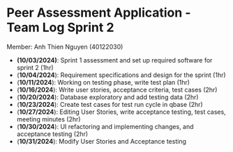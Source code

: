 # Peer Assessment Application \- Team Log Sprint 2

Member: Anh Thien Nguyen (40122030)

- **(10/03/2024)**: Sprint 1 assessment and set up required software for sprint 2 (1hr)  
- (**10/04/2024**): Requirement specifications and design for the sprint (1hr)  
- (**10/11/2024**): Working on testing phase, write test plan (1hr)  
- (**10/16/2024**): Write user stories, acceptance criteria, test cases (2hr)  
- (**10/20/2024**): Database exploratory and add testing data (2hr)  
- (**10/23/2024**): Create test cases for test run cycle in qbase (2hr)  
- (**10/27/2024**): Editing User Stories, write acceptance testing, test cases, meeting minutes (2hr)  
- (**10/30/2024**): UI refactoring and implementing changes, and acceptance testing (2hr)  
- (**10/31/2024**): Modify User Stories and Acceptance testing

